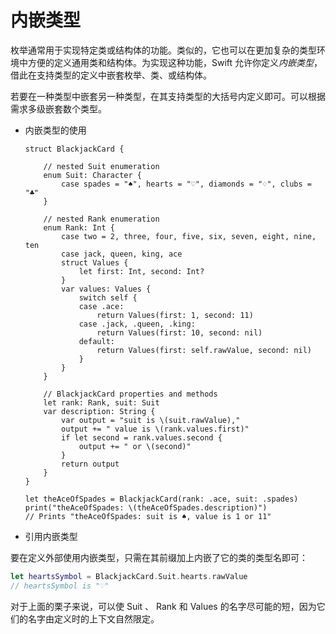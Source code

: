# 内嵌类型

枚举通常用于实现特定类或结构体的功能。类似的，它也可以在更加复杂的类型环境中方便的定义通用类和结构体。为实现这种功能，Swift 允许你定义*内嵌类型*，借此在支持类型的定义中嵌套枚举、类、或结构体。

若要在一种类型中嵌套另一种类型，在其支持类型的大括号内定义即可。可以根据需求多级嵌套数个类型。

- 内嵌类型的使用

  ```
  struct BlackjackCard {
   
      // nested Suit enumeration
      enum Suit: Character {
          case spades = "♠", hearts = "♡", diamonds = "♢", clubs = "♣"
      }
   
      // nested Rank enumeration
      enum Rank: Int {
          case two = 2, three, four, five, six, seven, eight, nine, ten
          case jack, queen, king, ace
          struct Values {
              let first: Int, second: Int?
          }
          var values: Values {
              switch self {
              case .ace:
                  return Values(first: 1, second: 11)
              case .jack, .queen, .king:
                  return Values(first: 10, second: nil)
              default:
                  return Values(first: self.rawValue, second: nil)
              }
          }
      }
   
      // BlackjackCard properties and methods
      let rank: Rank, suit: Suit
      var description: String {
          var output = "suit is \(suit.rawValue),"
          output += " value is \(rank.values.first)"
          if let second = rank.values.second {
              output += " or \(second)"
          }
          return output
      }
  }
  
  let theAceOfSpades = BlackjackCard(rank: .ace, suit: .spades)
  print("theAceOfSpades: \(theAceOfSpades.description)")
  // Prints "theAceOfSpades: suit is ♠, value is 1 or 11"
  ```

- 引用内嵌类型

要在定义外部使用内嵌类型，只需在其前缀加上内嵌了它的类的类型名即可：

```swift
let heartsSymbol = BlackjackCard.Suit.hearts.rawValue
// heartsSymbol is "♡"
```

对于上面的栗子来说，可以使 Suit 、 Rank 和 Values 的名字尽可能的短，因为它们的名字由定义时的上下文自然限定。

